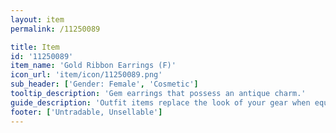 ```yaml
---
layout: item
permalink: /11250089

title: Item
id: '11250089'
item_name: 'Gold Ribbon Earrings (F)'
icon_url: 'item/icon/11250089.png'
sub_header: ['Gender: Female', 'Cosmetic']
tooltip_description: 'Gem earrings that possess an antique charm.'
guide_description: 'Outfit items replace the look of your gear when equipped.'
footer: ['Untradable, Unsellable']
---
```

